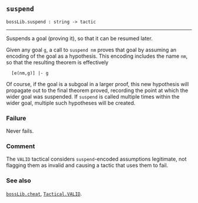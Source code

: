 ## `suspend`

``` hol4
bossLib.suspend : string -> tactic
```

------------------------------------------------------------------------

Suspends a goal (proving it), so that it can be resumed later.

Given any goal `g`, a call to `suspend nm` proves that goal by assuming an encoding of the goal as a hypothesis.
This encoding includes the name `nm`, so that the resulting theorem is effectively
```
  [e(nm,g)] |- g
```
Of course, if the goal is a subgoal in a larger proof, this new hypothesis will propagate out to the final theorem proved, recording the point at which the wider goal was suspended.
If `suspend` is called multiple times within the wider goal, multiple such hypotheses will be created.

### Failure

Never fails.

### Comment

The `VALID` tactical considers `suspend`-encoded assumptions legitimate, not flagging them as invalid and causing a tactic that uses them to fail.

### See also

[`bossLib.cheat`](#bossLib.cheat),
[`Tactical.VALID`](#Tactical.VALID).
